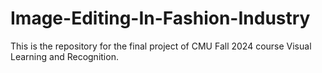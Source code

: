 # Image-Editing-In-Fashion-Industry
This is the repository for the final project of CMU Fall 2024 course Visual Learning and Recognition.
